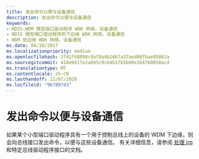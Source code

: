 ```yaml
---
title: 发出命令以便与设备通信
description: 发出命令以便与设备通信
keywords:
- NDIS-WDM 微型端口驱动程序 WDK 网络，设备通信
- NDIS 微型端口驱动程序的下边缘 WDK 网络，设备通信
- WDM 低边缘 WDK 网络，设备通信
ms.date: 04/20/2017
ms.localizationpriority: medium
ms.openlocfilehash: 2f42fd8898c9af8a4b1667a37aed88fbae95862a
ms.sourcegitcommit: 418e6617e2a695c9cb4b37b5b60e264760858acd
ms.translationtype: MT
ms.contentlocale: zh-CN
ms.lasthandoff: 12/07/2020
ms.locfileid: "96789743"
---
```

# <a name="issuing-commands-to-communicate-with-devices"></a>发出命令以便与设备通信





如果某个小型端口驱动程序具有一个用于控制总线上的设备的 WDM 下边缘，则会向总线接口发出命令，以便与这些设备通信。 有关详细信息，请参阅 [处理 irp](../kernel/handling-irps.md) 和特定总线驱动程序接口的文档。

 

